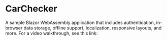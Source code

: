 # CarChecker
A sample Blazor WebAssembly application that includes authentication, in-browser data storage, offline support, localization, responsive layouts, and more. For a video walkthrough, see this link:
